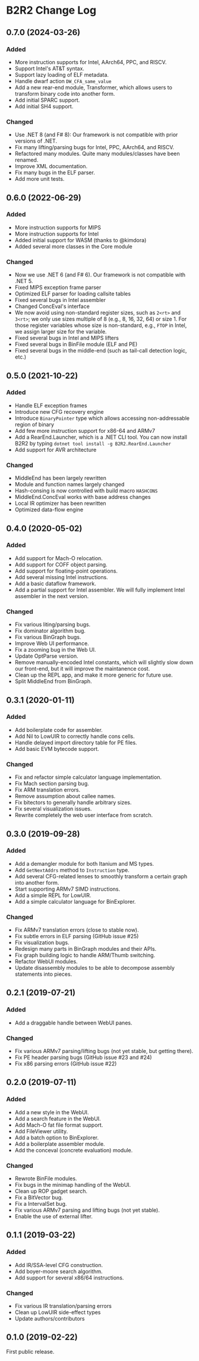 # B2R2 Change Log

## 0.7.0 (2024-03-26)

### Added

- More instruction supports for Intel, AArch64, PPC, and RISCV.
- Support Intel's AT&T syntax.
- Support lazy loading of ELF metadata.
- Handle dwarf action `DW_CFA_same_value`
- Add a new rear-end module, Transformer, which allows users to transform
  binary code into another form.
- Add initial SPARC support.
- Add initial SH4 support.

### Changed

- Use .NET 8 (and F# 8): Our framework is not compatible with prior
  versions of .NET.
- Fix many lifting/parsing bugs for Intel, PPC, AArch64, and RISCV.
- Refactored many modules. Quite many modules/classes have been renamed.
- Improve XML documentation.
- Fix many bugs in the ELF parser.
- Add more unit tests.

## 0.6.0 (2022-06-29)

### Added
- More instruction supports for MIPS
- More instruction supports for Intel
- Added initial support for WASM (thanks to @kimdora)
- Added several more classes in the Core module

### Changed
- Now we use .NET 6 (and F# 6). Our framework is not compatible with .NET 5.
- Fixed MIPS exception frame parser
- Optimized ELF parser for loading callsite tables
- Fixed several bugs in Intel assembler
- Changed ConcEval's interface
- We now avoid using non-standard register sizes, such as `2<rt>` and `3<rt>`;
  we only use sizes multiple of 8 (e.g., 8, 16, 32, 64) or size 1. For those
  register variables whose size is non-standard, e.g., `FTOP` in Intel, we
  assign larger size for the variable.
- Fixed several bugs in Intel and MIPS lifters
- Fixed several bugs in BinFile module (ELF and PE)
- Fixed several bugs in the middle-end (such as tail-call detection logic, etc.)

## 0.5.0 (2021-10-22)

### Added
- Handle ELF exception frames
- Introduce new CFG recovery engine
- Introduce `BinaryPointer` type which allows accessing non-addressable region
  of binary
- Add few more instruction support for x86-64 and ARMv7
- Add a RearEnd.Launcher, which is a .NET CLI tool. You can now install B2R2 by
  typing `dotnet tool install -g B2R2.RearEnd.Launcher`
- Add support for AVR architecture

### Changed
- MiddleEnd has been largely rewritten
- Module and function names largely changed
- Hash-consing is now controlled with build macro `HASHCONS`
- MiddleEnd.ConcEval works with base address changes
- Local IR optimizer has been rewritten
- Optimized data-flow engine

## 0.4.0 (2020-05-02)

### Added
- Add support for Mach-O relocation.
- Add support for COFF object parsing.
- Add support for floating-point operations.
- Add several missing Intel instructions.
- Add a basic dataflow framework.
- Add a partial support for Intel assembler. We will fully implement Intel
  assembler in the next version.

### Changed
- Fix various liting/parsing bugs.
- Fix dominator algorithm bug.
- Fix various BinGraph bugs.
- Improve Web UI performance.
- Fix a zooming bug in the Web UI.
- Update OptParse version.
- Remove manually-encoded Intel constants, which will slightly slow down our
  front-end, but it will improve the maintanence cost.
- Clean up the REPL app, and make it more generic for future use.
- Split MiddleEnd from BinGraph.

## 0.3.1 (2020-01-11)

### Added
- Add boilerplate code for assembler.
- Add Nil to LowUIR to correctly handle cons cells.
- Handle delayed import directory table for PE files.
- Add basic EVM bytecode support.

### Changed
- Fix and refactor simple calculator language implementation.
- Fix Mach section parsing bug.
- Fix ARM translation errors.
- Remove assumption about callee names.
- Fix bitectors to generally handle arbitrary sizes.
- Fix several visualization issues.
- Rewrite completely the web user interface from scratch.

## 0.3.0 (2019-09-28)

### Added
- Add a demangler module for both Itanium and MS types.
- Add `GetNextAddrs` method to `Instruction` type.
- Add several CFG-related lenses to smoothly transform a certain graph into
  another form.
- Start supporting ARMv7 SIMD instructions.
- Add a simple REPL for LowUIR.
- Add a simple calculator language for BinExplorer.

### Changed
- Fix ARMv7 translation errors (close to stable now).
- Fix subtle errors in ELF parsing (GitHub issue #25)
- Fix visualization bugs.
- Redesign many parts in BinGraph modules and their APIs.
- Fix graph building logic to handle ARM/Thumb switching.
- Refactor WebUI modules.
- Update disassembly modules to be able to decompose assembly statements into
  pieces.

## 0.2.1 (2019-07-21)

### Added
- Add a draggable handle between WebUI panes.

### Changed
- Fix various ARMv7 parsing/lifting bugs (not yet stable, but getting there).
- Fix PE header parsing bugs (GitHub issue #23 and #24)
- Fix x86 parsing errors (GitHub issue #22)

## 0.2.0 (2019-07-11)

### Added
- Add a new style in the WebUI.
- Add a search feature in the WebUI.
- Add Mach-O fat file format support.
- Add FileViewer utility.
- Add a batch option to BinExplorer.
- Add a boilerplate assembler module.
- Add the conceval (concrete evaluation) module.

### Changed
- Rewrote BinFile modules.
- Fix bugs in the minimap handling of the WebUI.
- Clean up ROP gadget search.
- Fix a BitVector bug.
- Fix a IntervalSet bug.
- Fix various ARMv7 parsing and lifting bugs (not yet stable).
- Enable the use of external lifter.

## 0.1.1 (2019-03-22)

### Added
- Add IR/SSA-level CFG construction.
- Add boyer-moore search algorithm.
- Add support for several x86/64 instructions.

### Changed
- Fix various IR translation/parsing errors
- Clean up LowUIR side-effect types
- Update authors/contributors

## 0.1.0 (2019-02-22)

First public release.
